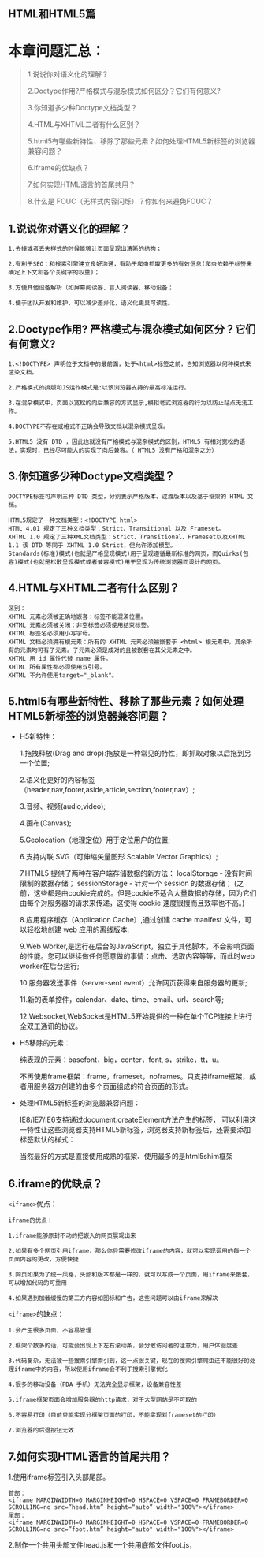 HTML和HTML5篇
------
# 本章问题汇总：

> 1.说说你对语义化的理解？
>
> 2.Doctype作用?严格模式与混杂模式如何区分？它们有何意义?
>
> 3.你知道多少种Doctype文档类型？
>
> 4.HTML与XHTML二者有什么区别？
>
> 5.html5有哪些新特性、移除了那些元素？如何处理HTML5新标签的浏览器兼容问题？
>
> 6.iframe的优缺点？
>
> 7.如何实现HTML语言的首尾共用？
>
> 8.什么是 FOUC（无样式内容闪烁）？你如何来避免FOUC？

## 1.说说你对语义化的理解？

    1.去掉或者丢失样式的时候能够让页面呈现出清晰的结构；
    
    2.有利于SEO：和搜索引擎建立良好沟通，有助于爬虫抓取更多的有效信息(爬虫依赖于标签来确定上下文和各个关键字的权重)；
    
    3.方便其他设备解析（如屏幕阅读器、盲人阅读器、移动设备；
    
    4.便于团队开发和维护，可以减少差异化，语义化更具可读性。
    
## 2.Doctype作用? 严格模式与混杂模式如何区分？它们有何意义?    

    1.<!DOCTYPE> 声明位于文档中的最前面，处于<html>标签之前，告知浏览器以何种模式来渲染文档。 
    
    2.严格模式的排版和JS运作模式是:以该浏览器支持的最高标准运行。
    
    3.在混杂模式中，页面以宽松的向后兼容的方式显示,模拟老式浏览器的行为以防止站点无法工作。
    
    4.DOCTYPE不存在或格式不正确会导致文档以混杂模式呈现。
    
    5.HTML5 没有 DTD ，因此也就没有严格模式与混杂模式的区别，HTML5 有相对宽松的语法，实现时，已经尽可能大的实现了向后兼容。（ HTML5 没有严格和混杂之分）

## 3.你知道多少种Doctype文档类型？

    DOCTYPE标签可声明三种 DTD 类型，分别表示严格版本、过渡版本以及基于框架的 HTML 文档。
    
    HTML5规定了一种文档类型：<!DOCTYPE html>
    HTML 4.01 规定了三种文档类型：Strict、Transitional 以及 Frameset。
    XHTML 1.0 规定了三种XML文档类型：Strict、Transitional、Frameset以及XHTML 1.1 该 DTD 等同于 XHTML 1.0 Strict，但允许添加模型。
    Standards(标准)模式(也就是严格呈现模式)用于呈现遵循最新标准的网页，而Quirks(包容)模式(也就是松散呈现模式或者兼容模式)用于呈现为传统浏览器而设计的网页。

## 4.HTML与XHTML二者有什么区别？

    区别：
    XHTML 元素必须被正确地嵌套：标签不能混淆位置。
    XHTML 元素必须被关闭：非空标签必须使用结束标签。
    XHTML 标签名必须用小写字母。
    XHTML 文档必须拥有根元素：所有的 XHTML 元素必须被嵌套于 <html> 根元素中。其余所有的元素均可有子元素。子元素必须是成对的且被嵌套在其父元素之中。
    XHTML 用 id 属性代替 name 属性。
    XHTML 所有属性都必须使用双引号。
    XHTML 不允许使用target="_blank"。
    
## 5.html5有哪些新特性、移除了那些元素？如何处理HTML5新标签的浏览器兼容问题？

- H5新特性：


    1.拖拽释放(Drag and drop):拖放是一种常见的特性，即抓取对象以后拖到另一个位置;
    
    2.语义化更好的内容标签（header,nav,footer,aside,article,section,footer,nav）;
    
    3.音频、视频(audio,video);
    
    4.画布(Canvas);
    
    5.Geolocation（地理定位）用于定位用户的位置;
    
    6.支持内联 SVG（可伸缩矢量图形 Scalable Vector Graphics）;
    
    7.HTML5 提供了两种在客户端存储数据的新方法：
        localStorage - 没有时间限制的数据存储；
        sessionStorage - 针对一个 session 的数据存储；
    (之前，这些都是由cookie完成的。但是cookie不适合大量数据的存储，因为它们由每个对服务器的请求来传递，这使得 cookie 速度很慢而且效率也不高。)
    
    8.应用程序缓存（Application Cache）,通过创建 cache manifest 文件，可以轻松地创建 web 应用的离线版本;
    
    9.Web Worker,是运行在后台的JavaScript，独立于其他脚本，不会影响页面的性能。您可以继续做任何愿意做的事情：点击、选取内容等等，而此时web worker在后台运行;
    
    10.服务器发送事件（server-sent event）允许网页获得来自服务器的更新;
    
    11.新的表单控件，calendar、date、time、email、url、search等;
    
    12.Websocket,WebSocket是HTML5开始提供的一种在单个TCP连接上进行全双工通讯的协议。

- H5移除的元素：


    纯表现的元素：basefont，big，center，font, s，strike，tt，u。
    
    不再使用frame框架：frame，frameset，noframes。只支持iframe框架，或者用服务器方创建的由多个页面组成的符合页面的形式。
    
- 处理HTML5新标签的浏览器兼容问题：
    

    IE8/IE7/IE6支持通过document.createElement方法产生的标签，
    可以利用这一特性让这些浏览器支持HTML5新标签，浏览器支持新标签后，还需要添加标签默认的样式：
    
    当然最好的方式是直接使用成熟的框架、使用最多的是html5shim框架
       <!--[if lt IE 9]> 
            <script> src="http://html5shim.googlecode.com/svn/trunk/html5.js"</script> 
       <![endif]--> 

## 6.iframe的优缺点？

`<iframe>`优点：
    
    iframe的优点：
    
    1.iframe能够原封不动的把嵌入的网页展现出来
    
    2.如果有多个网页引用iframe，那么你只需要修改iframe的内容，就可以实现调用的每一个页面内容的更改，方便快捷
    
    3.网页如果为了统一风格，头部和版本都是一样的，就可以写成一个页面，用iframe来嵌套，可以增加代码的可重用
    
    4.如果遇到加载缓慢的第三方内容如图标和广告，这些问题可以由iframe来解决
        
`<iframe>`的缺点：
   
    1.会产生很多页面，不容易管理
    
    2.框架个数多的话，可能会出现上下左右滚动条，会分散访问者的注意力，用户体验度差
    
    3.代码复杂，无法被一些搜索引擎索引到，这一点很关键，现在的搜索引擎爬虫还不能很好的处理iframe中的内容，所以使用iframe会不利于搜索引擎优化
    
    4.很多的移动设备（PDA 手机）无法完全显示框架，设备兼容性差
    
    5.iframe框架页面会增加服务器的http请求，对于大型网站是不可取的
    
    6.不容易打印（目前只能实现分框架页面的打印，不能实现对frameset的打印）
    
    7.浏览器的后退按钮无效

## 7.如何实现HTML语言的首尾共用？


1.使用iframe标签引入头部尾部。

    首部：
    <iframe MARGINWIDTH=0 MARGINHEIGHT=0 HSPACE=0 VSPACE=0 FRAMEBORDER=0 SCROLLING=no src=”head.htm” height=“auto” width="100%"></iframe>
    尾部：
    <iframe MARGINWIDTH=0 MARGINHEIGHT=0 HSPACE=0 VSPACE=0 FRAMEBORDER=0 SCROLLING=no src=”foot.htm” height="auto" width="100%"></iframe>

2.制作一个共用头部文件head.js和一个共用底部文件foot.js， <script src="head.js"> 和 <script src="foot.js"> 调用共同的网页头部或者网页底部。根据html利用转换工具：http://tool.chinaz.com/Tools/Html_Js.aspx

3.利用ajax动态拉取填充：

    例1：
        $(function() {
            $("#header").load("head.html");
        })
    
    
    $(function() {
		$.ajax({
			type: "GET",
			url: "head.html",
			dataType: "html"
		});
	})
	
	// 谷歌、IE有ajax本地跨域问题，火狐可以实现
	
    例2：
    // 修改为JS文件后，导入JS文件
    $(function() {
		$.ajax({
			type: "GET",
			url: "head.js",
			dataType: "script"
		});
	})

4.web服务器中设定包含

    比如使用ssi技术页面生成shtml文件，只用在头部文件位置加入<#include file="header.htm">，然后修改的时候只要修改header.htm文件就可以了。
    使用shtml的好处是对搜索引擎比较友好，需要处理的文件在服务器端完成的， 不会加重访问者的浏览器负担。

5.后台模板引擎处理：比如jade模版引擎

6.angular js里的<ng-include>的使用

## 8.什么是 FOUC（无样式内容闪烁）？你如何来避免FOUC？

什么是FOUC(Flash Of Unstyled Content 文档样式闪烁)？
> 如果使用import方法对CSS进行导入,会导致某些页面在Windows 下的IE出现一些奇怪的现象:以无样式显示页面内容的瞬间闪烁,这种现象称之为文档样式短暂失效(Flash of Unstyled Content),简称为FOUC。


原因大致为：

    1.使用import方法导入样式表。
    2.将样式表放在页面底部
    3.有几个样式表，放在html结构的不同位置。

其实原理很清楚：当样式表晚于结构性html加载，当加载到此样式表时，页面将停止之前的渲染。此样式表被下载和解析后，将重新渲染页面，也就出现了短暂的花屏现象。`解决方法：使用LINK标签将样式表放在文档HEAD中`。
     
